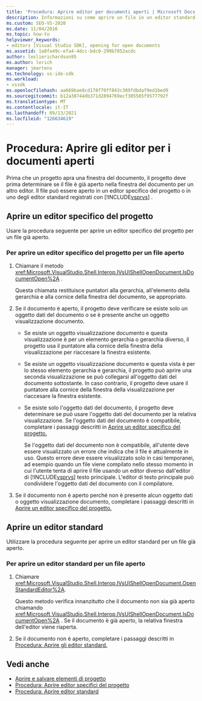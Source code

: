 ```yaml
---
title: 'Procedura: Aprire editor per documenti aperti | Microsoft Docs'
description: Informazioni su come aprire un file in un editor standard o specifico del progetto. Quando un progetto apre una finestra del documento, deve determinare se il file è già aperto.
ms.custom: SEO-VS-2020
ms.date: 11/04/2016
ms.topic: how-to
helpviewer_keywords:
- editors [Visual Studio SDK], opening for open documents
ms.assetid: 1a0fa49c-efa4-4dcc-bdc0-299b7052acdc
author: leslierichardson95
ms.author: lerich
manager: jmartens
ms.technology: vs-ide-sdk
ms.workload:
- vssdk
ms.openlocfilehash: aa669bae8cd178f70ff843c309fdbdaf9ed1bed9
ms.sourcegitcommit: b12a38744db371d2894769ecf305585f9577792f
ms.translationtype: MT
ms.contentlocale: it-IT
ms.lasthandoff: 09/13/2021
ms.locfileid: "126634619"
---
```

# <a name="how-to-open-editors-for-open-documents"></a>Procedura: Aprire gli editor per i documenti aperti
Prima che un progetto apra una finestra del documento, il progetto deve prima determinare se il file è già aperto nella finestra del documento per un altro editor. Il file può essere aperto in un editor specifico del progetto o in uno degli editor standard registrati con [!INCLUDE[vsprvs](../code-quality/includes/vsprvs_md.md)] .

## <a name="open-a-project-specific-editor"></a>Aprire un editor specifico del progetto
 Usare la procedura seguente per aprire un editor specifico del progetto per un file già aperto.

### <a name="to-open-a-project-specific-editor-for-an-open-file"></a>Per aprire un editor specifico del progetto per un file aperto

1. Chiamare il metodo <xref:Microsoft.VisualStudio.Shell.Interop.IVsUIShellOpenDocument.IsDocumentOpen%2A> .

    Questa chiamata restituisce puntatori alla gerarchia, all'elemento della gerarchia e alla cornice della finestra del documento, se appropriato.

2. Se il documento è aperto, il progetto deve verificare se esiste solo un oggetto dati del documento o se è presente anche un oggetto visualizzazione documento.

   - Se esiste un oggetto visualizzazione documento e questa visualizzazione è per un elemento gerarchia o gerarchia diverso, il progetto usa il puntatore alla cornice della finestra della visualizzazione per riaccesare la finestra esistente.

   - Se esiste un oggetto visualizzazione documento e questa vista è per lo stesso elemento gerarchia e gerarchia, il progetto può aprire una seconda visualizzazione se può collegarsi all'oggetto dati del documento sottostante. In caso contrario, il progetto deve usare il puntatore alla cornice della finestra della visualizzazione per riaccesare la finestra esistente.

   - Se esiste solo l'oggetto dati del documento, il progetto deve determinare se può usare l'oggetto dati del documento per la relativa visualizzazione. Se l'oggetto dati del documento è compatibile, completare i passaggi descritti in [Aprire un editor specifico del progetto.](../extensibility/how-to-open-project-specific-editors.md)

     Se l'oggetto dati del documento non è compatibile, all'utente deve essere visualizzato un errore che indica che il file è attualmente in uso. Questo errore deve essere visualizzato solo in casi temporanei, ad esempio quando un file viene compilato nello stesso momento in cui l'utente tenta di aprire il file usando un editor diverso dall'editor di [!INCLUDE[vsprvs](../code-quality/includes/vsprvs_md.md)] testo principale. L'editor di testo principale può condividere l'oggetto dati del documento con il compilatore.

3. Se il documento non è aperto perché non è presente alcun oggetto dati o oggetto visualizzazione documento, completare i passaggi descritti in [Aprire un editor specifico del progetto.](../extensibility/how-to-open-project-specific-editors.md)

## <a name="open-a-standard-editor"></a>Aprire un editor standard
 Utilizzare la procedura seguente per aprire un editor standard per un file già aperto.

### <a name="to-open-a-standard-editor-for-an-open-file"></a>Per aprire un editor standard per un file aperto

1. Chiamare <xref:Microsoft.VisualStudio.Shell.Interop.IVsUIShellOpenDocument.OpenStandardEditor%2A>.

     Questo metodo verifica innanzitutto che il documento non sia già aperto chiamando <xref:Microsoft.VisualStudio.Shell.Interop.IVsUIShellOpenDocument.IsDocumentOpen%2A> . Se il documento è già aperto, la relativa finestra dell'editor viene riaperta.

2. Se il documento non è aperto, completare i passaggi descritti in [Procedura: Aprire gli editor standard.](../extensibility/how-to-open-standard-editors.md)

## <a name="see-also"></a>Vedi anche
- [Aprire e salvare elementi di progetto](../extensibility/internals/opening-and-saving-project-items.md)
- [Procedura: Aprire editor specifici del progetto](../extensibility/how-to-open-project-specific-editors.md)
- [Procedura: Aprire editor standard](../extensibility/how-to-open-standard-editors.md)
